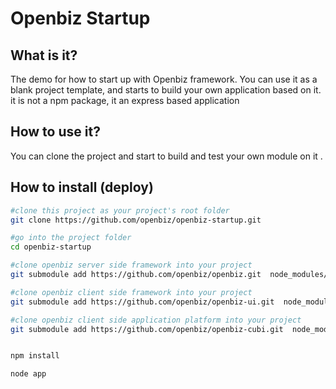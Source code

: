 Openbiz Startup
===============

What is it?
--------------------
The demo for how to start up with Openbiz framework. 
You can use it as a blank project template, and starts to build your own application based on it.
it is not a npm package, it an express based application

How to use it?
----------------------
You can clone the project and start to build and test your own module on it .

How to install (deploy)
-------------------------
```sh
#clone this project as your project's root folder
git clone https://github.com/openbiz/openbiz-startup.git

#go into the project folder
cd openbiz-startup

#clone openbiz server side framework into your project
git submodule add https://github.com/openbiz/openbiz.git  node_modules/openbiz 

#clone openbiz client side framework into your project
git submodule add https://github.com/openbiz/openbiz-ui.git  node_modules/openbiz-ui 

#clone openbiz client side application platform into your project
git submodule add https://github.com/openbiz/openbiz-cubi.git  node_modules/openbiz-cubi


npm install 

node app
```